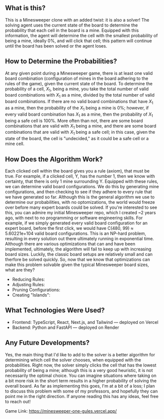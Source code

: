 ## What is this? 

This is a Minesweeper clone with an added twist: it is also a solver! The solving agent uses the current state of the board to determine the probability that each cell in the board is a mine. Equipped with this information, the agent will determine the cell with the smallest probability of being a mine, ideally 0%, and will click that cell; this pattern will continue until the board has been solved or the agent loses. 

## How to Determine the Probabilities?

At any given point during a Minesweeper game, there is at least one valid board combination (configuration of mines in the board adhering to the rules of the game), given the current state of the board. To determine the probability of a cell, $X_1$, being a mine, you take the total number of valid board combinations with $X_1$ as a mine, divided by the total number of valid board combinations. If there are no valid board combinations that have $X_1$ as a mine, then the probability of the $X_1$ being a mine is 0%; however, if every valid board combination has $X_1$ as a mine, then the probability of $X_1$ being a safe cell is 100%. More often than not, there are some board combinations that are valid with $X_1$ being a mine, and there are some board combinations that are valid with $X_1$ being a safe cell; in this case, given the state of the board, the cell is "undecided," as it could be a safe cell or a mine cell. 

## How Does the Algorithm Work? 

Each clicked cell within the board gives you a rule (axiom), that must be true. For example, if a clicked cell, Y, has the number 1, then we know with certainty, that there is only 1 mine surrounding Y. Equipped with these rules, we can determine valid board configurations. We do this by generating mine configurations, and then checking to see if they adhere to every rule that we have generated so far. Although this is the general algorithm we use to determine our probabilities, with no optomizations, the world would freeze over before many expert boards could be solved. If you're interested to see this, you can admire my initial Minesweeper repo, which I created ~2 years ago, with next to no programming or software engineering skills. For example, if we simply generated every valid board configuration for an expert board, before the first click, we would have C(480, 99) ≈ 5.60221e+104 valid board configurations. This is an NP-hard problem, resulting in every solution out there ultimately running in exponential time. Although there are various optimizations that can and have been implemented, ultimately, the algorithm will fail to keep up with increasing board sizes. Luckily, the classic board setups are relatively small and can therfore be solved quickly. So, now that we know that optimizations can make this problem solvable given the typical Minesweeper board sizes, what are they? 

- Reducing Rules: 
- Adjusting Rules: 
- Pruning Configurations: 
- Creating "Islands": 

## What Technologies Were Used? 
- Frontend: TypeScript, React, Next.js, and Tailwind — deployed on Vercel
- Backend: Python and FastAPI — deployed on Render

## Any Future Developments? 

Yes, the main thing that I'd like to add to the solver is a better algorithm for determining which cell the solver chooses, when equipped with the probabilities. Right now, the solver simply clicks the cell that has the lowest probability of being a mine; although this is a very good heuristic, it is not necessarily the optimal choice. You can imagine situations where taking on a bit more risk in the short term results in a higher probability of solving the overall board. As far as implementing this goes, I'm at a bit of a loss; I plan to discuss this problem with some of my professors, and hopefully they can point me in the right direction. If anyone reading this has any ideas, feel free to reach out! 


Game Link: https://minesweeper-one-gules.vercel.app/
